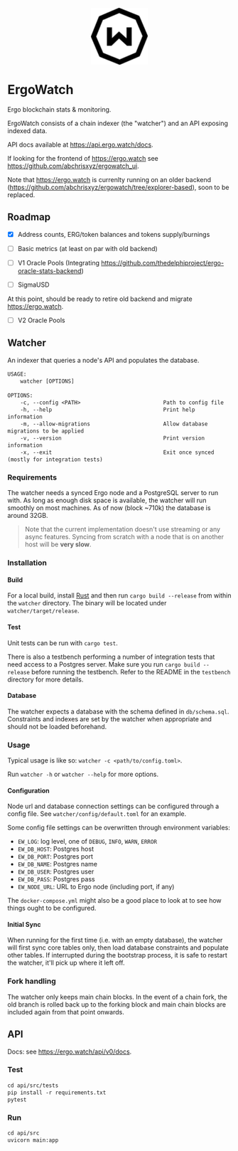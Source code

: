 <p align="center" style="margin-bottom: 0px !important;">
  <img width="128" src="https://github.com/abchrisxyz/ergowatch_ui/raw/master/ewi/public/ew-logo.svg" alt="logo" align="center">
</p>

# ErgoWatch
Ergo blockchain stats & monitoring.

ErgoWatch consists of a chain indexer (the "watcher") and an API exposing indexed data.

API docs available at https://api.ergo.watch/docs.

If looking for the frontend of https://ergo.watch see https://github.com/abchrisxyz/ergowatch_ui.

Note that https://ergo.watch is currenlty running on an older backend (https://github.com/abchrisxyz/ergowatch/tree/explorer-based), soon to be replaced.

## Roadmap

- [x] Address counts, ERG/token balances and tokens supply/burnings

- [ ] Basic metrics (at least on par with old backend)

- [ ] V1 Oracle Pools (Integrating https://github.com/thedelphiproject/ergo-oracle-stats-backend)

- [ ] SigmaUSD

At this point, should be ready to retire old backend and migrate https://ergo.watch.

- [ ] V2 Oracle Pools

## Watcher

An indexer that queries a node's API and populates the database.

```
USAGE:
    watcher [OPTIONS]

OPTIONS:
    -c, --config <PATH>                          Path to config file
    -h, --help                                   Print help information
    -m, --allow-migrations                       Allow database migrations to be applied
    -v, --version                                Print version information
    -x, --exit                                   Exit once synced (mostly for integration tests)
```


### Requirements

The watcher needs a synced Ergo node and a PostgreSQL server to run with. As long as enough disk space is available, the watcher will run smoothly on most machines. As of now (block ~710k) the database is around 32GB.

> Note that the current implementation doesn't use streaming or any async features. Syncing from scratch with a node that is on another host will be **very slow**.

### Installation

#### Build

For a local build, install [Rust](https://www.rust-lang.org/tools/install) and then run `cargo build --release` from within the `watcher` directory. The binary will be located under `watcher/target/release`.

#### Test

Unit tests can be run with `cargo test`.

There is also a testbench performing a number of integration tests that need access to a Postgres server. Make sure you run `cargo build --release` before running the testbench. Refer to the README in the `testbench` directory for more details.

#### Database

The watcher expects a database with the schema defined in `db/schema.sql`. Constraints and indexes are set by the watcher when appropriate and should not be loaded beforehand.

### Usage

Typical usage is like so: `watcher -c <path/to/config.toml>`.

Run `watcher -h` or `watcher --help` for more options.

#### Configuration

Node url and database connection settings can be configured through a config file. See `watcher/config/default.toml` for an example.

Some config file settings can be overwritten through environment variables:

- `EW_LOG`: log level, one of `DEBUG`, `INFO`, `WARN`, `ERROR`
- `EW_DB_HOST`: Postgres host
- `EW_DB_PORT`: Postgres port
- `EW_DB_NAME`: Postgres name
- `EW_DB_USER`: Postgres user
- `EW_DB_PASS`: Postgres pass
- `EW_NODE_URL`: URL to Ergo node (including port, if any)

The `docker-compose.yml` might also be a good place to look at to see how things ought to be configured.

#### Initial Sync

When running for the first time (i.e. with an empty database), the watcher will first sync core tables only, then load database constraints and populate other tables. If interrupted during the bootstrap process, it is safe to restart the watcher, it'll pick up where it left off.

### Fork handling

The watcher only keeps main chain blocks. In the event of a chain fork, the old branch is rolled back up to the forking block and main chain blocks are included again from that point onwards.

## API

Docs: see https://ergo.watch/api/v0/docs.

### Test

```
cd api/src/tests
pip install -r requirements.txt
pytest
```

### Run

```
cd api/src
uvicorn main:app
```

